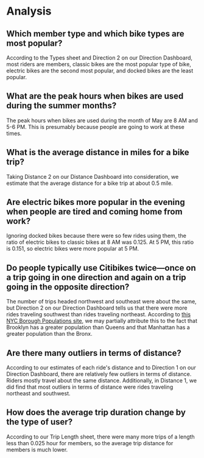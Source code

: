 # Analysis
## Which member type and which bike types are most popular? 

According to the Types sheet and Direction 2 on our Direction Dashboard, most riders are members, classic bikes are the most popular type of bike, electric bikes are the second most popular, and docked bikes are the least popular. 

## What are the peak hours when bikes are used during the summer months?

The peak hours when bikes are used during the month of May are 8 AM and 5-6 PM. This is presumably because people are going to work at these times. 

## What is the average distance in miles for a bike trip?

Taking Distance 2 on our Distance Dashboard into consideration, we estimate that the average distance for a bike trip at about 0.5 mile. 

## Are electric bikes more popular in the evening when people are tired and coming home from work?
<!-- 8 AM: 0.12481 -->
<!-- 5 PM: 0.15093 -->
Ignoring docked bikes because there were so few rides using them, the ratio of electric bikes to classic bikes at 8 AM was 0.125. At 5 PM, this ratio is 0.151, so electric bikes were more popular at 5 PM. 

## Do people typically use Citibikes twice—once on a trip going in one direction and again on a trip going in the opposite direction? 

The number of trips headed northwest and southeast were about the same, but Direction 2 on our Direction Dashboard tells us that there were more rides traveling southwest than rides traveling northeast. According to [this NYC Borough Populations site](https://www.citypopulation.de/en/usa/newyorkcity/), we may partially attribute this to the fact that Brooklyn has a greater population than Queens and that Manhattan has a greater population than the Bronx. 

## Are there many outliers in terms of distance? 

According to our estimates of each ride's distance and to Direction 1 on our Direction Dashboard, there are relatively few outliers in terms of distance. Riders mostly travel about the same distance. Additionally, in Distance 1, we did find that most outliers in terms of distance were rides traveling northeast and southwest. 

## How does the average trip duration change by the type of user?  

According to our Trip Length sheet, there were many more trips of a length less than 0.025 hour for members, so the average trip distance for members is much lower. 